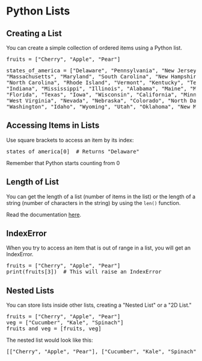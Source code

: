<h1>Python Lists</h1>

<h2>Creating a List</h2>
<p>You can create a simple collection of ordered items using a Python list.</p>
<pre>
fruits = ["Cherry", "Apple", "Pear"]
</pre>

<pre>
states_of_america = ["Delaware", "Pennsylvania", "New Jersey", "Georgia", "Connecticut", 
"Massachusetts", "Maryland", "South Carolina", "New Hampshire", "Virginia", "New York", 
"North Carolina", "Rhode Island", "Vermont", "Kentucky", "Tennessee", "Ohio", "Louisiana", 
"Indiana", "Mississippi", "Illinois", "Alabama", "Maine", "Missouri", "Arkansas", "Michigan", 
"Florida", "Texas", "Iowa", "Wisconsin", "California", "Minnesota", "Oregon", "Kansas", 
"West Virginia", "Nevada", "Nebraska", "Colorado", "North Dakota", "South Dakota", "Montana", 
"Washington", "Idaho", "Wyoming", "Utah", "Oklahoma", "New Mexico", "Arizona", "Alaska", "Hawaii"]
</pre>

<h2>Accessing Items in Lists</h2>
<p>Use square brackets to access an item by its index:</p>
<pre>
states_of_america[0]  # Returns "Delaware"
</pre>
<p>Remember that Python starts counting from 0

<h2>Length of List</h2>
<p>You can get the length of a list (number of items in the list) or the length of a string (number of characters in the string) by using the <code>len()</code> function.</p>
<p>Read the documentation <a href="https://docs.python.org/3/library/functions.html#len">here</a>.</p>

<h2>IndexError</h2>
<p>When you try to access an item that is out of range in a list, you will get an IndexError.</p>
<pre>
fruits = ["Cherry", "Apple", "Pear"]
print(fruits[3])  # This will raise an IndexError
</pre>

<h2>Nested Lists</h2>
<p>You can store lists inside other lists, creating a "Nested List" or a "2D List."</p>
<pre>
fruits = ["Cherry", "Apple", "Pear"]
veg = ["Cucumber", "Kale", "Spinach"]
fruits_and_veg = [fruits, veg]
</pre>
<p>The nested list would look like this:</p>
<pre>
[["Cherry", "Apple", "Pear"], ["Cucumber", "Kale", "Spinach"]]
</pre>
